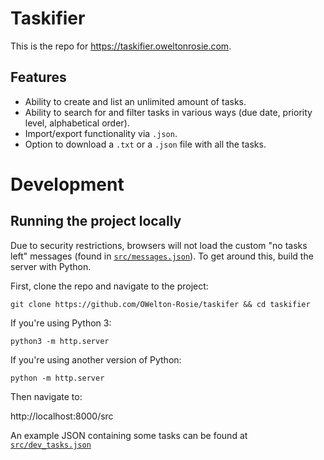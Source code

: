 # Taskifier
This is the repo for <a href="https://taskifier.oweltonrosie.com">https://taskifier.oweltonrosie.com</a>.

## Features
- Ability to create and list an unlimited amount of tasks.
- Ability to search for and filter tasks in various ways (due date, priority level, alphabetical order).
- Import/export functionality via `.json`. 
- Option to download a `.txt` or a `.json` file with all the tasks.

# Development
## Running the project locally
Due to security restrictions, browsers will not load the custom "no tasks left" messages (found in [`src/messages.json`](https://github.com/OWelton-Rosie/taskifier/blob/main/src/messages.json)). To get around this, build the server with Python.

First, clone the repo and navigate to the project:
```
git clone https://github.com/OWelton-Rosie/taskifer && cd taskifier
```
If you're using Python 3:
```
python3 -m http.server
```
If you're using another version of Python:
```
python -m http.server
```

Then navigate to: 

http://localhost:8000/src

An example JSON containing some tasks can be found at [`src/dev_tasks.json`](https://github.com/OWelton-Rosie/Taskifier/blob/main/src/dev_tasks.json)

